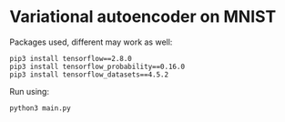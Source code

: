 # Variational autoencoder on MNIST

Packages used, different may work as well:

```
pip3 install tensorflow==2.8.0
pip3 install tensorflow_probability==0.16.0
pip3 install tensorflow_datasets==4.5.2
```

Run using:

```
python3 main.py
```
